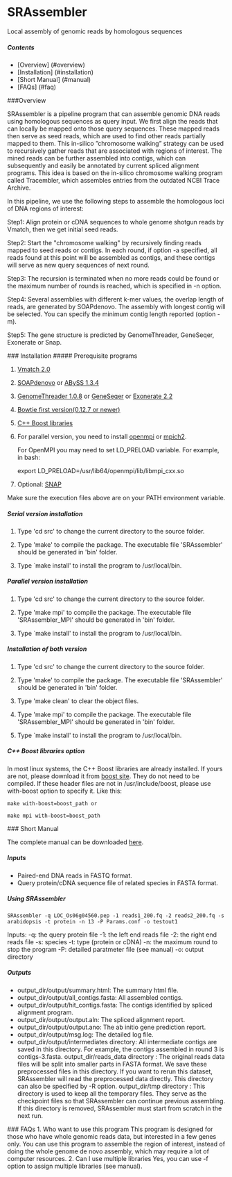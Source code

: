 SRAssembler
===========
Local assembly of genomic reads by homologous sequences

##### Contents
* [Overview] (#overview)
* [Installation] (#installation)
* [Short Manual] (#manual)
* [FAQs] (#faq)

<a name="overview"/>
###Overview

SRAssembler is a pipeline program that can assemble genomic DNA reads using homologous sequences as query input. We first align the reads that can locally be mapped onto those query sequences. These mapped reads then serve as seed reads, which are used to find other reads partially mapped to them. This in-silico ”chromosome walking” strategy can be used to recursively gather reads that are associated with regions of interest. The mined reads can be further assembled into contigs, which can subsequently and easily be annotated by current spliced alignment programs. This idea is based on the in-silico chromosome walking program called Tracembler, which assembles entries from the outdated NCBI Trace Archive.

In this pipeline, we use the following steps to assemble the homologous loci of DNA regions of interest:

Step1: Align protein or cDNA sequences to whole genome shotgun reads by Vmatch, then we get initial seed reads.

Step2: Start the "chromosome walking" by recursively finding reads mapped to seed reads or contigs. In each round, if option -a specified, all reads found at this point will be assembled as contigs, and these contigs will serve as new query sequences of next round.

Step3: The recursion is terminated when no more reads could be found or the maximum number of rounds is reached, which is specified in -n option.

Step4: Several assemblies with different k-mer values, the overlap length of reads, are generated by SOAPdenovo. The assembly with longest contig will be selected. You can specify the minimum contig length reported (option -m).

Step5: The gene structure is predicted by GenomeThreader, GeneSeqer, Exonerate or Snap.

<a name="installation"/>
### Installation
##### Prerequisite programs

  1. [Vmatch 2.0](http://www.vmatch.de/)
  
  2. [SOAPdenovo](http://soap.genomics.org.cn/soapdenovo.html) or [ABySS 1.3.4](http://www.bcgsc.ca/platform/bioinfo/software/abyss)
  
  3. [GenomeThreader 1.0.8](http://www.genomethreader.org/) or [GeneSeqer](http://brendelgroup.org/bioinformatics2go/GeneSeqer.php) or [Exonerate 2.2](http://www.ebi.ac.uk/~guy/exonerate/)

  4. [Bowtie first version(0.12.7 or newer)](http://bowtie-bio.sourceforge.net/index.shtml)

  5. [C++ Boost libraries](http://www.boost.org/users/download/)

  6. For parallel version, you need to install [openmpi](http://www.open-mpi.org/) or [mpich2](http://www.mcs.anl.gov/research/projects/mpich2/).
     
     For OpenMPI you may need to set LD_PRELOAD variable. For example, in bash:

     export LD_PRELOAD=/usr/lib64/openmpi/lib/libmpi_cxx.so

  7. Optional: [SNAP](http://korflab.ucdavis.edu/software.html)

  Make sure the execution files above are on your PATH environment variable.

##### Serial version installation

  1. Type 'cd src' to change the current directory to the source folder.
  
  2. Type 'make' to compile the package. The executable file 'SRAssembler' should be generated in 'bin' folder.

  3. Type `make install' to install the program to /usr/local/bin.

##### Parallel version installation

  1. Type 'cd src' to change the current directory to the source folder.
  
  2. Type 'make mpi' to compile the package. The executable file 'SRAssembler_MPI' should be generated in 'bin' folder.

  3. Type `make install' to install the program to /usr/local/bin.

##### Installation of both version

  1. Type 'cd src' to change the current directory to the source folder.

  2. Type 'make' to compile the package. The executable file 'SRAssembler' should be generated in 'bin' folder.

  3. Type 'make clean' to clear the object files.
  
  4. Type 'make mpi' to compile the package. The executable file 'SRAssembler_MPI' should be generated in 'bin' folder.

  5. Type `make install' to install the program to /usr/local/bin.

##### C++ Boost libraries option

In most linux systems, the C++ Boost libraries are already installed. If yours are not, please download it from [boost site](http://www.boost.org/users/download/). They do not need to be compiled. If these header files are not in /usr/include/boost, please use with-boost option to specify it. Like this:

    make with-boost=boost_path or 

    make mpi with-boost=boost_path

<a name="manual"/>
### Short Manual

The complete manual can be downloaded [here](https://github.com/hsienchao/SRAssembler/blob/master/doc/SRAssembler.pdf).

##### Inputs

   * Paired-end DNA reads in FASTQ format.
   * Query protein/cDNA sequence file of related species in FASTA format.

##### Using SRAssembler
   ```
   SRAssembler -q LOC_Os06g04560.pep -1 reads1_200.fq -2 reads2_200.fq -s arabidopsis -t protein -n 13 -P Params.conf -o testout1
   ```

   Inputs:
   -q: the query protein file
   -1: the left end reads file
   -2: the right end reads file
   -s: species
   -t: type (protein or cDNA)
   -n: the maximum round to stop the program
   -P: detailed paratmeter file (see manual)
   -o: output directory

##### Outputs
   * output_dir/output/summary.html: The summary html file.
   * output_dir/output/all_contigs.fasta: All assembled contigs.
   * output_dir/output/hit_contigs.fasta: The contigs identified by spliced alignment program.
   * output_dir/output/output.aln: The spliced alignment report.
   * output_dir/output/output.ano: The ab initio gene prediction report.
   * output_dir/output/msg.log: The detailed log file.
   * output_dir/output/intermediates directory: All intermediate contigs are saved
in this directory. For example, the contigs assembled in round 3 is contigs-3.fasta.
output_dir/reads_data directory : The original reads data files will be split into
smaller parts in FASTA format. We save these preprocessed files in this directory.
If you want to rerun this dataset, SRAssembler will read the preprocessed data
directly. This directory can also be specified by -R option.
output_dir/tmp directory : This directory is used to keep all the temporary files.
They serve as the checkpoint files so that SRAssembler can continue previous
assembling. If this directory is removed, SRAssembler must start from scratch in
the next run.

<a name="faq"/>
### FAQs
1. Who want to use this program
This program is designed for those who have whole genomic reads data, but interested in a few genes only. You can use this program to assemble the region of interest, instead of doing the whole genome de novo assembly, which may require a lot of computer resources.
2. Can I use multiple libraries
Yes, you can use -f option to assign multiple libraries (see manual).
